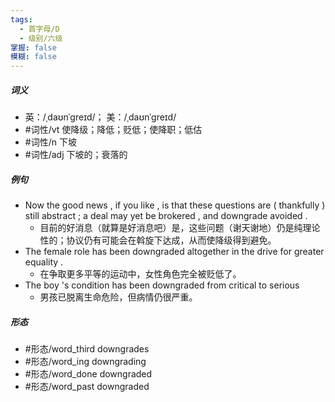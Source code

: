 ```yaml
---
tags:
  - 首字母/D
  - 级别/六级
掌握: false
模糊: false
---
```

##### 词义
- 英：/ˌdaʊnˈɡreɪd/； 美：/ˌdaʊnˈɡreɪd/
- #词性/vt  使降级；降低；贬低；使降职；低估
- #词性/n  下坡
- #词性/adj  下坡的；衰落的
##### 例句
- Now the good news , if you like , is that these questions are ( thankfully ) still abstract ; a deal may yet be brokered , and downgrade avoided .
	- 目前的好消息（就算是好消息吧）是，这些问题（谢天谢地）仍是纯理论性的；协议仍有可能会在斡旋下达成，从而使降级得到避免。
- The female role has been downgraded altogether in the drive for greater equality .
	- 在争取更多平等的运动中，女性角色完全被贬低了。
- The boy 's condition has been downgraded from critical to serious
	- 男孩已脱离生命危险，但病情仍很严重。
##### 形态
- #形态/word_third downgrades
- #形态/word_ing downgrading
- #形态/word_done downgraded
- #形态/word_past downgraded

